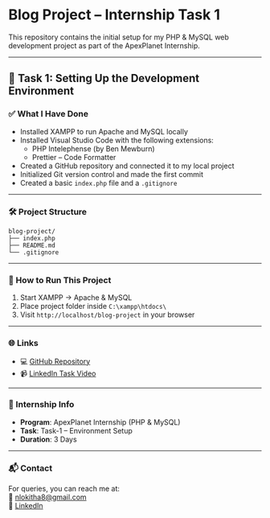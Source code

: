 # Blog Project – Internship Task 1

This repository contains the initial setup for my PHP & MySQL web development project as part of the ApexPlanet Internship.

---

## 🚀 Task 1: Setting Up the Development Environment

### ✅ What I Have Done

- Installed XAMPP to run Apache and MySQL locally
- Installed Visual Studio Code with the following extensions:
  - PHP Intelephense (by Ben Mewburn)
  - Prettier – Code Formatter
- Created a GitHub repository and connected it to my local project
- Initialized Git version control and made the first commit
- Created a basic `index.php` file and a `.gitignore`

---

### 🛠 Project Structure

```
blog-project/
├── index.php
├── README.md
└── .gitignore
```

---

### 🔧 How to Run This Project

1. Start XAMPP → Apache & MySQL
2. Place project folder inside `C:\xampp\htdocs\`
3. Visit `http://localhost/blog-project` in your browser

---

### 🌐 Links

- 💻 [GitHub Repository](https://github.com/lokitha-reddy/Blog-project)
- 📹 [LinkedIn Task Video](https://www.linkedin.com/in/yourprofile)

---

### 📅 Internship Info

- **Program**: ApexPlanet Internship (PHP & MySQL)
- **Task**: Task-1 – Environment Setup
- **Duration**: 3 Days

---

### 📬 Contact

For queries, you can reach me at:  
📧 nlokitha8@gmail.com  
🔗 [LinkedIn](www.linkedin.com/in/lokitha-narapureddy-44514b363)

